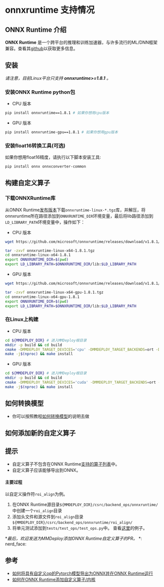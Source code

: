 # onnxruntime 支持情况

## ONNX Runtime 介绍

**ONNX Runtime** 是一个跨平台的推理和训练加速器，与许多流行的ML/DNN框架兼容。查看其[github](https://github.com/microsoft/onnxruntime)以获取更多信息。

## 安装

*请注意，目前Linux平台只支持 **onnxruntime>=1.8.1** 。*

### 安装ONNX Runtime python包

- CPU 版本

```bash
pip install onnxruntime==1.8.1 # 如果你想用cpu版本
```

- GPU 版本

```bash
pip install onnxruntime-gpu==1.8.1 # 如果你想用gpu版本
```

### 安装float16转换工具(可选)

如果你想用float16精度，请执行以下脚本安装工具:

```bash
pip install onnx onnxconverter-common
```

## 构建自定义算子

### 下载ONNXRuntime库

从ONNX Runtime[发布版本](https://github.com/microsoft/onnxruntime/releases/tag/v1.8.1)下载`onnxruntime-linux-*.tgz`库，并解压，将onnxruntime所在路径添加到`ONNXRUNTIME_DIR`环境变量，最后将lib路径添加到`LD_LIBRARY_PATH`环境变量中，操作如下：

- CPU 版本

```bash
wget https://github.com/microsoft/onnxruntime/releases/download/v1.8.1/onnxruntime-linux-x64-1.8.1.tgz

tar -zxvf onnxruntime-linux-x64-1.8.1.tgz
cd onnxruntime-linux-x64-1.8.1
export ONNXRUNTIME_DIR=$(pwd)
export LD_LIBRARY_PATH=$ONNXRUNTIME_DIR/lib:$LD_LIBRARY_PATH
```

- GPU 版本

```bash
wget https://github.com/microsoft/onnxruntime/releases/download/v1.8.1/onnxruntime-linux-x64-gpu-1.8.1.tgz

tar -zxvf onnxruntime-linux-x64-gpu-1.8.1.tgz
cd onnxruntime-linux-x64-gpu-1.8.1
export ONNXRUNTIME_DIR=$(pwd)
export LD_LIBRARY_PATH=$ONNXRUNTIME_DIR/lib:$LD_LIBRARY_PATH
```

### 在Linux上构建

- CPU 版本

```bash
cd ${MMDEPLOY_DIR} # 进入MMDeploy根目录
mkdir -p build && cd build
cmake -DMMDEPLOY_TARGET_DEVICES='cpu' -DMMDEPLOY_TARGET_BACKENDS=ort -DONNXRUNTIME_DIR=${ONNXRUNTIME_DIR} ..
make -j$(nproc) && make install
```

- GPU 版本

```bash
cd ${MMDEPLOY_DIR} # 进入MMDeploy根目录
mkdir -p build && cd build
cmake -DMMDEPLOY_TARGET_DEVICES='cuda' -DMMDEPLOY_TARGET_BACKENDS=ort -DONNXRUNTIME_DIR=${ONNXRUNTIME_DIR} ..
make -j$(nproc) && make install
```

## 如何转换模型

- 你可以按照教程[如何转换模型](../02-how-to-run/convert_model.md)的说明去做

## 如何添加新的自定义算子

## 提示

- 自定义算子不包含在ONNX Runtime[支持的算子列表](https://github.com/microsoft/onnxruntime/blob/master/docs/OperatorKernels.md)中。
- 自定义算子应该能够导出到ONNX。

#### 主要过程

以自定义操作符`roi_align`为例。

1. 在ONNX Runtime源目录`${MMDEPLOY_DIR}/csrc/backend_ops/onnxruntime/`中创建一个`roi_align`目录
2. 添加头文件和源文件到`roi_align`目录`${MMDEPLOY_DIR}/csrc/backend_ops/onnxruntime/roi_align/`
3. 将单元测试添加到`tests/test_ops/test_ops.py`中。 
   查看[这里](../../../tests/test_ops/test_ops.py)的例子。

**最后，欢迎发送为MMDeploy添加ONNX Runtime自定义算子的PR。* *: nerd_face:

## 参考

- [如何将具有自定义op的Pytorch模型导出为ONNX并在ONNX Runtime运行](https://github.com/onnx/tutorials/blob/master/PyTorchCustomOperator/README.md)
- [如何在ONNX Runtime添加自定义算子/内核](https://onnxruntime.ai/docs/reference/operators/add-custom-op.html)

